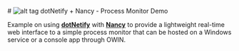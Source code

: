 #&nbsp;![alt tag](http://dotnetify.net/content/images/greendot.png) dotNetify + Nancy - Process Monitor Demo

Example on using [**dotNetify**](http://dotnetify.net) with [**Nancy**](http://nancyfx.org) to provide a lightweight 
real-time web interface to a simple process monitor that can be hosted on a Windows service or a console app through OWIN.

